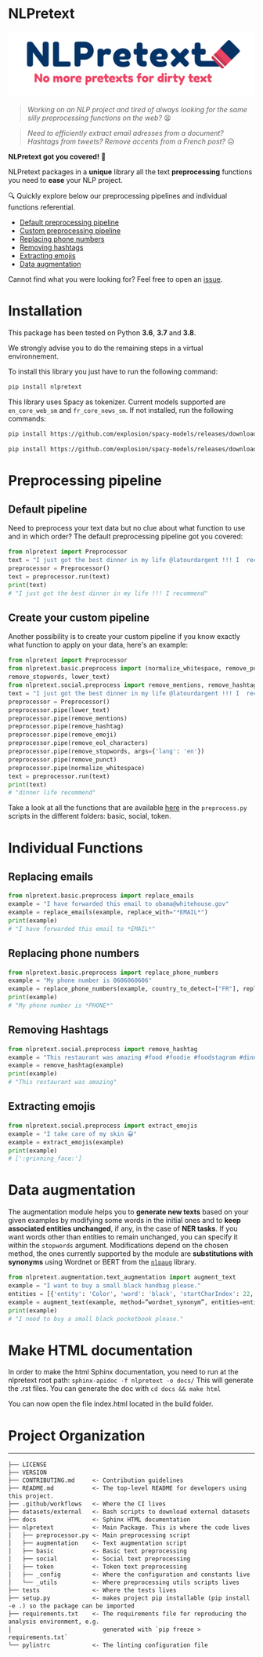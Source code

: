 NLPretext
==============================

<p align="center">
    <img src="/references/logo_nlpretext.png" />
</p>

> *Working on an NLP project and tired of always looking for the same silly preprocessing functions on the web?*  :tired_face: 

> *Need to efficiently extract email adresses from a document? Hashtags from tweets? Remove accents from a French post?* :disappointed_relieved:


**NLPretext got you covered!** :rocket:

NLPretext packages in a **unique** library all the text **preprocessing** functions you need to **ease** your NLP project. 


:mag: Quickly explore below our preprocessing pipelines and individual functions referential.

* [Default preprocessing pipeline](#default_pipeline)
* [Custom preprocessing pipeline](#custom_pipeline)
* [Replacing phone numbers](#replace_phone_numbers)
* [Removing hashtags](#remove_hashtags)
* [Extracting emojis](#extract_emojis)
* [Data augmentation](#data_augmentation)


Cannot find what you were looking for? Feel free to open an [issue]((https://github.com/artefactory/nlpretext/issues) ).



# Installation

This package has been tested on Python **3.6**, **3.7** and **3.8**.

We strongly advise you to do the remaining steps in a virtual environnement.

To install this library you just have to run the following command:

```bash
pip install nlpretext
```



This library uses Spacy as tokenizer. Current models supported are `en_core_web_sm` and `fr_core_news_sm`. If not installed, run the following commands:
```bash
pip install https://github.com/explosion/spacy-models/releases/download/en_core_web_sm-2.3.1/en_core_web_sm-2.3.1.tar.gz
```

```bash
pip install https://github.com/explosion/spacy-models/releases/download/fr_core_news_sm-2.3.0/fr_core_news_sm-2.3.0.tar.gz
```

# Preprocessing pipeline

## Default pipeline <a name="default_pipeline"></a>

Need to preprocess your text data but no clue about what function to use and in which order? The default preprocessing pipeline got you covered:

```python
from nlpretext import Preprocessor
text = "I just got the best dinner in my life @latourdargent !!! I  recommend 😀 #food #paris \n"
preprocessor = Preprocessor()
text = preprocessor.run(text)
print(text)
# "I just got the best dinner in my life !!! I recommend"
```

## Create your custom pipeline <a name="custom_pipeline"></a>

Another possibility is to create your custom pipeline if you know exactly what function to apply on your data, here's an example:

```python
from nlpretext import Preprocessor
from nlpretext.basic.preprocess import (normalize_whitespace, remove_punct, remove_eol_characters,
remove_stopwords, lower_text)
from nlpretext.social.preprocess import remove_mentions, remove_hashtag, remove_emoji
text = "I just got the best dinner in my life @latourdargent !!! I  recommend 😀 #food #paris \n"
preprocessor = Preprocessor()
preprocessor.pipe(lower_text)
preprocessor.pipe(remove_mentions)
preprocessor.pipe(remove_hashtag)
preprocessor.pipe(remove_emoji)
preprocessor.pipe(remove_eol_characters)
preprocessor.pipe(remove_stopwords, args={'lang': 'en'})
preprocessor.pipe(remove_punct)
preprocessor.pipe(normalize_whitespace)
text = preprocessor.run(text)
print(text)
# "dinner life recommend"
```

Take a look at all the functions that are available [here](https://github.com/artefactory/NLPretext/tree/master/nlpretext) in the ```preprocess.py``` scripts in the different folders: basic, social, token.


# Individual Functions

## Replacing emails <a name="replace_emails"></a>

```python
from nlpretext.basic.preprocess import replace_emails
example = "I have forwarded this email to obama@whitehouse.gov"
example = replace_emails(example, replace_with="*EMAIL*")
print(example)
# "I have forwarded this email to *EMAIL*"
```

## Replacing phone numbers <a name="replace_phone_numbers"></a>

```python
from nlpretext.basic.preprocess import replace_phone_numbers
example = "My phone number is 0606060606"
example = replace_phone_numbers(example, country_to_detect=["FR"], replace_with="*PHONE*")
print(example)
# "My phone number is *PHONE*"
```

## Removing Hashtags <a name="remove_hashtags"></a>

```python
from nlpretext.social.preprocess import remove_hashtag
example = "This restaurant was amazing #food #foodie #foodstagram #dinner"
example = remove_hashtag(example)
print(example)
# "This restaurant was amazing"
```

## Extracting emojis <a name="extract_emojis"></a>

```python
from nlpretext.social.preprocess import extract_emojis
example = "I take care of my skin 😀"
example = extract_emojis(example)
print(example)
# [':grinning_face:']
```

# Data augmentation <a name="data_augmentation"></a>

The augmentation module helps you to **generate new texts** based on your given examples by modifying some words in the initial ones and to **keep associated entities unchanged**, if any, in the case of **NER tasks**. If you want words other than entities to remain unchanged, you can specify it within the `stopwords` argument. Modifications depend on the chosen method, the ones currently supported by the module are **substitutions with synonyms** using Wordnet or BERT from the [`nlpaug`](https://github.com/makcedward/nlpaug) library. 

```python
from nlpretext.augmentation.text_augmentation import augment_text
example = "I want to buy a small black handbag please."
entities = [{'entity': 'Color', 'word': 'black', 'startCharIndex': 22, 'endCharIndex': 27}]
example = augment_text(example, method=”wordnet_synonym”, entities=entities)
print(example)
# "I need to buy a small black pocketbook please."
```


# Make HTML documentation


In order to make the html Sphinx documentation, you need to run at the nlpretext root path:
`sphinx-apidoc -f nlpretext -o docs/`
This will generate the .rst files.
You can generate the doc with
`cd docs && make html`

You can now open the file index.html located in the build folder.

# Project Organization
------------

    ├── LICENSE
    ├── VERSION
    ├── CONTRIBUTING.md     <- Contribution guidelines
    ├── README.md           <- The top-level README for developers using this project.
    ├── .github/workflows   <- Where the CI lives
    ├── datasets/external   <- Bash scripts to download external datasets
    ├── docs                <- Sphinx HTML documentation
    ├── nlpretext           <- Main Package. This is where the code lives
    │   ├── preprocessor.py <- Main preprocessing script
    │   ├── augmentation    <- Text augmentation script
    │   ├── basic           <- Basic text preprocessing 
    │   ├── social          <- Social text preprocessing
    │   ├── token           <- Token text preprocessing
    │   ├── _config         <- Where the configuration and constants live
    │   └── _utils          <- Where preprocessing utils scripts lives
    ├── tests               <- Where the tests lives
    ├── setup.py            <- makes project pip installable (pip install -e .) so the package can be imported
    ├── requirements.txt    <- The requirements file for reproducing the analysis environment, e.g.
    │                          generated with `pip freeze > requirements.txt`
    └── pylintrc            <- The linting configuration file
